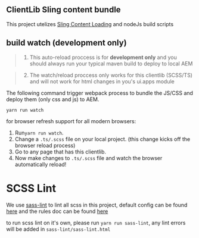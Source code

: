 ## ClientLib Sling content bundle

This project utelizes [Sling Content Loading](https://sling.apache.org/documentation/bundles/content-loading-jcr-contentloader.html) and nodeJs build scripts

## build watch (development only)
> 1. This auto-reload proccess is for **development only** and you should
> always run your typical maven build to deploy to local AEM

> 2. The watch/reload proccess only works for this clientlib (SCSS/TS) and will not work for html changes in you's ui.apps module

The following command trigger webpack process to bundle the JS/CSS and deploy them (only css and js) to AEM.

`yarn run watch`

for browser refresh support for all modern browsers:

1. Run`yarn run watch`.
2. Change a `.ts/.scss` file on your local project. (this change kicks off the browser reload process)
3. Go to any page that has this clientlib.
4. Now make changes to `.ts/.scss` file and watch the browser automatically reload!


# SCSS Lint
We use [sass-lint](https://github.com/sasstools/sass-lint) to lint all scss in this project, default config can be found [here](https://github.com/sasstools/sass-lint/blob/master/lib/config/sass-lint.yml) and the rules doc can be found [here](https://github.com/sasstools/sass-lint/tree/master/docs/rules)

to run scss lint on it's own, please run `yarn run sass-lint`, any lint errors will be added in `sass-lint/sass-lint.html`